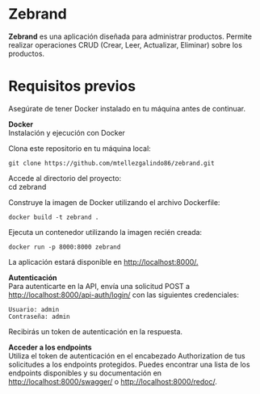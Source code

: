 
# Zebrand  

**Zebrand** es una aplicación diseñada para administrar productos. Permite realizar operaciones CRUD (Crear, Leer, Actualizar, Eliminar) sobre los productos.  
  
# **Requisitos previos**  
Asegúrate de tener Docker instalado en tu máquina antes de continuar.  
  
**Docker**  
Instalación y ejecución con Docker  

Clona este repositorio en tu máquina local:  

    git clone https://github.com/mtellezgalindo86/zebrand.git 

Accede al directorio del proyecto:  
cd zebrand  

Construye la imagen de Docker utilizando el archivo Dockerfile:  

    docker build -t zebrand .  


Ejecuta un contenedor utilizando la imagen recién creada:  

    docker run -p 8000:8000 zebrand  

La aplicación estará disponible en [http://localhost:8000/.](http://localhost:8000/)  

**Autenticación**  
Para autenticarte en la API, envía una solicitud POST a [http://localhost:8000/api-auth/login/](http://localhost:8000/api-auth/login/) con las siguientes credenciales:  
  

    Usuario: admin  
    Contraseña: admin  

Recibirás un token de autenticación en la respuesta.  
  
**Acceder a los endpoints**  
Utiliza el token de autenticación en el encabezado Authorization de tus solicitudes a los endpoints protegidos. Puedes encontrar una lista de los endpoints disponibles y su documentación en [http://localhost:8000/swagger/](http://localhost:8000/swagger/) o [http://localhost:8000/redoc/](http://localhost:8000/redoc/).

  




